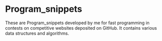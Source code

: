 # Program_snippets
These are Program_snippets developed by me for fast programming in contests on competitive websites deposited on GitHub.
It contains various data structures and algorithms.
